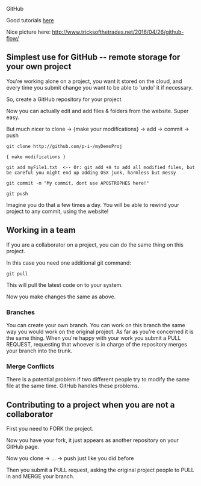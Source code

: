 GitHub

Good tutorials [here](https://www.youtube.com/watch?v=0fKg7e37bQE&list=PLoYCgNOIyGAB_8_iq1cL8MVeun7cB6eNc&index=14)

Nice picture here:  http://www.tricksofthetrades.net/2016/04/26/github-flow/


## Simplest use for GitHub -- remote storage for your own project

You're working alone on a project, you want it stored on the cloud, and every time you submit change you want to be able to 'undo' it if necessary.

So, create a GitHub repository for your project

Now you can actually edit and add files & folders from the website. Super easy.

But much nicer to  clone -> {make your modifications} -> add -> commit -> push

    git clone http://github.com/p-i-/myDemoProj
    
    { make modifications }
    
    git add myFile1.txt  <-- Or: git add +A to add all modified files, but be careful you might end up adding OSX junk, harmless but messy
    
    git commit -m "My commit, dont use APOSTROPHES here!"
    
    git push
    
Imagine you do that a few times a day. You will be able to rewind your project to any commit, using the website!


## Working in a team

If you are a collaborator on a project, you can do the same thing on this project.

In this case you need one additional git command:

    git pull
    
This will pull the latest code on to your system.

Now you make changes the same as above.


### Branches

You can create your own branch.  You can work on this branch the same way you would work on the original project. As far as you're concerned it is the same thing. When you're happy with your work you submit a PULL REQUEST, requesting that whoever is in charge of the repository merges your branch into the trunk.

### Merge Conflicts

There is a potential problem if two different people try to modify the same file at the same time.  GitHub handles these problems.


## Contributing to a project when you are not a collaborator

First you need to FORK the project.

Now you have your fork, it just appears as another repository on your GitHub page.

Now you clone -> ... -> push just like you did before

Then you submit a PULL request, asking the original project people to PULL in and MERGE your branch.

